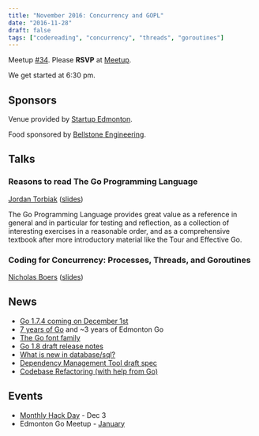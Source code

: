 ```yaml
---
title: "November 2016: Concurrency and GOPL"
date: "2016-11-28"
draft: false
tags: ["codereading", "concurrency", "threads", "goroutines"]
---
```

Meetup [#34](https://github.com/edmontongo/presentations/issues/51). Please **RSVP** at [Meetup](https://www.meetup.com/startupedmonton/events/jptkwlyvpblc/).

We get started at 6:30 pm.

## Sponsors

Venue provided by [Startup Edmonton](https://www.startupedmonton.com/).

Food sponsored by [Bellstone Engineering](https://bellstone.ca/).

## Talks

### Reasons to read The Go Programming Language

[Jordan Torbiak](https://github.com/torbiak) ([slides](https://talks.godoc.org/github.com/torbiak/goplreview/gopl.slide))

The Go Programming Language provides great value as a reference in general and in particular for testing and reflection, as a collection of interesting exercises in a reasonable order, and as a comprehensive textbook after more introductory material like the Tour and Effective Go.

### Coding for Concurrency: Processes, Threads, and Goroutines

[Nicholas Boers](https://github.com/boersn) ([slides](https://github.com/edmontongo/presentations/blob/master/2016-11/CodingForConcurrency.pdf))

## News

- [Go 1.7.4 coming on December 1st](https://groups.google.com/forum/#!topic/golang-announce/YOqTqcJtiJI)
- [7 years of Go](https://blog.golang.org/7years) and ~3 years of Edmonton Go
- [The Go font family](https://blog.golang.org/go-fonts)
- [Go 1.8 draft release notes](https://beta.golang.org/doc/go1.8)
- [What is new in database/sql?](https://docs.google.com/document/d/1F778e7ZSNiSmbju3jsEWzShcb8lIO4kDyfKDNm4PNd8/edit)
- [Dependency Management Tool draft spec](https://groups.google.com/forum/#!topic/go-package-management/g6EZblA1mHU)
- [Codebase Refactoring (with help from Go)](https://talks.golang.org/2016/refactor.article)

## Events

- [Monthly Hack Day](https://www.meetup.com/startupedmonton/events/235091048/) - Dec 3
- Edmonton Go Meetup - [January](/meetup/2017-01/)
